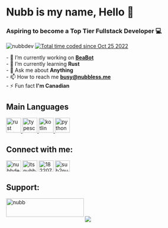 <h1 align="left">Nubb is my name, Hello 👋</h1>
<h3 align="left">Aspiring to become a Top Tier Fullstack Developer 💻</h3> 
<p align="left"> 
    <img src="https://komarev.com/ghpvc/?username=nubbdev&label=Profile%20views&color=0e75b6&style=for-the-badge" alt="nubbdev" /> 
    <a href="https://wakatime.com/@1110ae68-a08c-44d8-a828-5c40de88884a"><img src="https://wakatime.com/badge/user/1110ae68-a08c-44d8-a828-5c40de88884a.svg?style=for-the-badge" alt="Total time coded since Oct 25 2022" /></a>
</p>

<p align="left">
    - 🔭 I’m currently working on <b><a href="https://github.com/orgs/Beabadoobee-Fanclub/repositories">BeaBot</a></b></br>
    - 🌱 I’m currently learning <b>Rust</b> </br>
    - 💬 Ask me about <b>Anything</b> </br>
    - 📫 How to reach me <b><a href="mailto:busy@nubbless.me">busy@nubbless.me</a></b> </br>
    - ⚡ Fun fact <b>I'm Canadian</b> </br>
</p>

<h2 align="left">Main Languages</h2>
<p align="left">
    <a href="https://www.rust-lang.org/" target="_blank" rel="noreferrer"> <img src="https://raw.githubusercontent.com/NubbDev/nubbdev/main/rust.svg" alt="rust" width="40" height="40"/> </a> 
    <a href="https://www.typescriptlang.org/" target="_blank" rel="noreferrer"> <img src="https://raw.githubusercontent.com/NubbDev/nubbdev/main/typescript.svg" alt="typescript" width="40" height="40"/> </a>
    <a href="https://kotlinlang.org" target="_blank" rel="noreferrer"> <img src="https://raw.githubusercontent.com/NubbDev/nubbdev/main/kotlin.svg" alt="kotlin" width="40" height="40"/> </a> 
    <a href="https://www.python.org/" target="_blank" rel="noreferrer"> <img src="https://raw.githubusercontent.com/NubbDev/nubbdev/main/python.svg" alt="python" width="40" height="40"/> </a>
</p>

<h2 align="left">Connect with me:</h3>
<p align="left">
    <a href="https://codepen.io/nubbdev" target="blank"><img align="center" src="https://raw.githubusercontent.com/rahuldkjain/github-profile-readme-generator/master/src/images/icons/Social/codepen.svg" alt="nubbdev" height="30" width="40" /></a>
    <a href="https://twitter.com/gil_o7" target="blank"><img align="center" src="https://raw.githubusercontent.com/rahuldkjain/github-profile-readme-generator/master/src/images/icons/Social/twitter.svg" alt="itsnubb_" height="30" width="40" /></a>
    <a href="https://stackoverflow.com/users/18220752" target="blank"><img align="center" src="https://raw.githubusercontent.com/rahuldkjain/github-profile-readme-generator/master/src/images/icons/Social/stack-overflow.svg" alt="18220752" height="30" width="40" /></a>
    <a href="https://instagram.com/sub2nubb" target="blank"><img align="center" src="https://raw.githubusercontent.com/rahuldkjain/github-profile-readme-generator/master/src/images/icons/Social/instagram.svg" alt="sub2nubb" height="30" width="40" /></a>
</p>

<h2 align="left">Support:</h3>
    <p><a href="https://www.buymeacoffee.com/nubb"> <img align="left" src="https://cdn.buymeacoffee.com/buttons/v2/default-yellow.png" height="50" width="210" alt="nubb" /></a></p><br><br>

<a href="https://wakatime.com"><img src="https://wakatime.com/share/@nubb/2d07c32b-e445-4764-a06b-2812d73d35f4.png" /></a>
